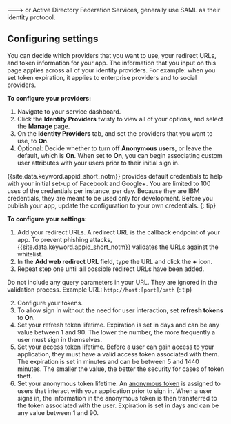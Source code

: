 ---> or Active Directory Federation Services, generally use SAML as their identity protocol.


## Configuring settings

You can decide which providers that you want to use, your redirect URLs, and token information for your app. The information that you input on this page applies across all of your identity providers. For example: when you set token expiration, it applies to enterprise providers and to social providers.

**To configure your providers:**

1. Navigate to your service dashboard.
2. Click the **Identity Providers** twisty to view all of your options, and select the **Manage** page.
3. On the **Identity Providers** tab, and set the providers that you want to use, to **On**.
4. Optional: Decide whether to turn off **Anonymous users**, or leave the default, which is **On**. When set to **On**, you can begin associating custom user attributes with your users prior to their initial sign in.

{{site.data.keyword.appid_short_notm}} provides default credentials to help with your initial set-up of Facebook and Google+. You are limited to 100 uses of the credentials per instance, per day. Because they are IBM credentials, they are meant to be used only for development. Before you publish your app, update the configuration to your own credentials.
{: tip}

**To configure your settings:**


1. Add your redirect URLs. A redirect URL is the callback endpoint of your app. To prevent phishing attacks, {{site.data.keyword.appid_short_notm}} validates the URLs against the whitelist.
  1. In the **Add web redirect URL** field, type the URL and click the **+** icon.
  2. Repeat step one until all possible redirect URLs have been added.

  Do not include any query parameters in your URL. They are ignored in the validation process. Example URL: `http://host:[port]/path`
  {: tip}

2. Configure your tokens.
  1. To allow sign in without the need for user interaction, set **refresh tokens** to **On**.
  2. Set your refresh token lifetime. Expiration is set in days and can be any value between 1 and 90. The lower the number, the more frequently a user must sign in themselves.
  3. Set your access token lifetime. Before a user can gain access to your application, they must have a valid access token associated with them. The expiration is set in minutes and can be between 5 and 1440 minutes. The smaller the value, the better the security for cases of token theft.
  4. Set your anonymous token lifetime. An [anonymous token](/docs/services/appid/progressive.html#anonymous) is assigned to users that interact with your application prior to sign in. When a user signs in, the information in the anonymous token is then transferred to the token associated with the user. Expiration is set in days and can be any value between 1 and 90.

</staging>
